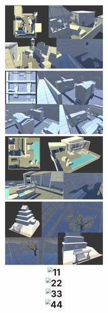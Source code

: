 <h1 align="center">
    <img width="310" height="200" src="https://github.com/elyasn0/1x1/blob/main/Images/1.png" alt="1">
    <img width="310" height="200" src="https://github.com/elyasn0/1x1/blob/main/Images/3.png" alt="3">
    <br>
      <img width="310" height="200" src="https://github.com/elyasn0/1x1/blob/main/Images/2.png" alt="2">
    <img width="310" height="200" src="https://github.com/elyasn0/1x1/blob/main/Images/4.png" alt="4">
    <br>
    <img width="630" src="https://github.com/elyasn0/1x1/blob/main/Images/1.gif" alt="11">
    <br>
    <img width="630" src="https://github.com/elyasn0/1x1/blob/main/Images/2.gif" alt="22">
    <br>
      <img width="630" src="https://github.com/elyasn0/1x1/blob/main/Images/3.gif" alt="33">
      <br>
      <img width="630" src="https://github.com/elyasn0/1x1/blob/main/Images/4.gif" alt="44">
    <br>
</h1>
